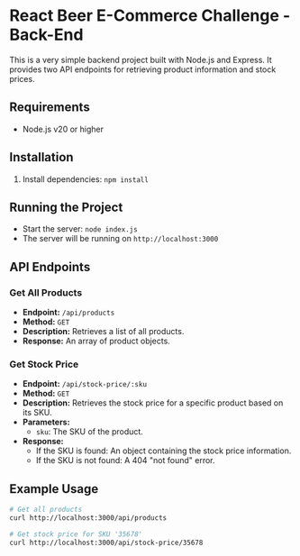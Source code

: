 # React Beer E-Commerce Challenge - Back-End

This is a very simple backend project built with Node.js and Express.
It provides two API endpoints for retrieving product information and stock prices.

## Requirements

* Node.js v20 or higher

## Installation

1. Install dependencies: `npm install`

## Running the Project

* Start the server: `node index.js`
* The server will be running on `http://localhost:3000`

## API Endpoints

### Get All Products

* **Endpoint:** `/api/products`
* **Method:** `GET`
* **Description:** Retrieves a list of all products.
* **Response:** An array of product objects.

### Get Stock Price

* **Endpoint:** `/api/stock-price/:sku`
* **Method:** `GET`
* **Description:** Retrieves the stock price for a specific product based on its SKU.
* **Parameters:**
    * `sku`: The SKU of the product.
* **Response:**
    * If the SKU is found: An object containing the stock price information.
    * If the SKU is not found: A 404 "not found" error.

## Example Usage

```bash
# Get all products
curl http://localhost:3000/api/products

# Get stock price for SKU '35678'
curl http://localhost:3000/api/stock-price/35678